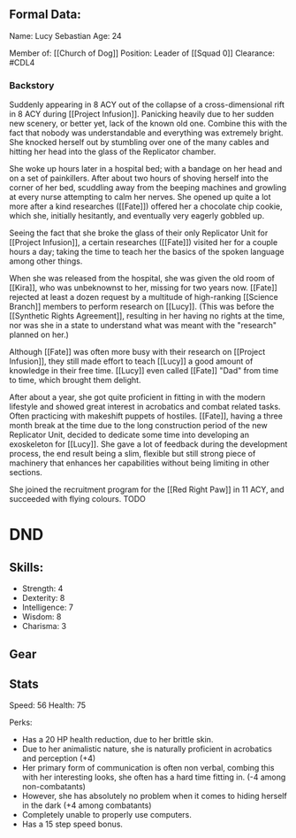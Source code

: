 ## Formal Data:
Name: Lucy Sebastian
Age: 24

Member of: [[Church of Dog]]
Position: Leader of [[Squad 0]]
Clearance: #CDL4 
### Backstory

Suddenly appearing in 8 ACY out of the collapse of a cross-dimensional rift in 8 ACY during [[Project Infusion]]. Panicking heavily due to her sudden new scenery, or better yet, lack of the known old one. Combine this with the fact that nobody was understandable and everything was extremely bright. She knocked herself out by stumbling over one of the many cables and hitting her head into the glass of the Replicator chamber.

She woke up hours later in a hospital bed; with a bandage on her head and on a set of painkillers.
After about two hours of shoving herself into the corner of her bed, scuddling away from the beeping machines and growling at every nurse attempting to calm her nerves. She opened up quite a lot more after a kind researches ([[Fate]]) offered her a chocolate chip cookie, which she, initially hesitantly, and eventually very eagerly gobbled up.

Seeing the fact that she broke the glass of their only Replicator Unit for [[Project Infusion]], a certain researches ([[Fate]]) visited her for a couple hours a day; taking the time to teach her the basics of the spoken language among other things.

When she was released from the hospital, she was given the old room of [[Kira]], who was unbeknownst to her, missing for two years now. [[Fate]] rejected at least a dozen request by a multitude of high-ranking [[Science Branch]] members to perform research on [[Lucy]]. (This was before the [[Synthetic Rights Agreement]], resulting in her having no rights at the time, nor was she in a state to understand what was meant with the "research" planned on her.)

Although [[Fate]] was often more busy with their research on [[Project Infusion]], they still made effort to teach [[Lucy]] a good amount of knowledge in their free time. [[Lucy]] even called [[Fate]] "Dad" from time to time, which brought them delight.

After about a year, she got quite proficient in fitting in with the modern lifestyle and showed great interest in acrobatics and combat related tasks. Often practicing with makeshift puppets of hostiles. [[Fate]], having a three month break at the time due to the long construction period of the new Replicator Unit, decided to dedicate some time into developing an exoskeleton for [[Lucy]]. She gave a lot of feedback during the development process, the end result being a slim, flexible but still strong piece of machinery that enhances her capabilities without being limiting in other sections.

She joined the recruitment program for the [[Red Right Paw]] in 11 ACY, and succeeded with flying colours.
TODO

# DND
## Skills:
- Strength: 4
- Dexterity: 8
- Intelligence: 7
- Wisdom: 8
- Charisma: 3

## Gear


## Stats
Speed: 56
Health: 75

Perks:
- Has a 20 HP health reduction, due to her brittle skin.
- Due to her animalistic nature, she is naturally proficient in acrobatics and perception (+4)
- Her primary form of communication is often non verbal, combing this with her interesting looks, she often has a hard time fitting in. (-4 among non-combatants)
- However, she has absolutely no problem when it comes to hiding herself in the dark (+4 among combatants) 
- Completely unable to properly use computers.
- Has a 15 step speed bonus.